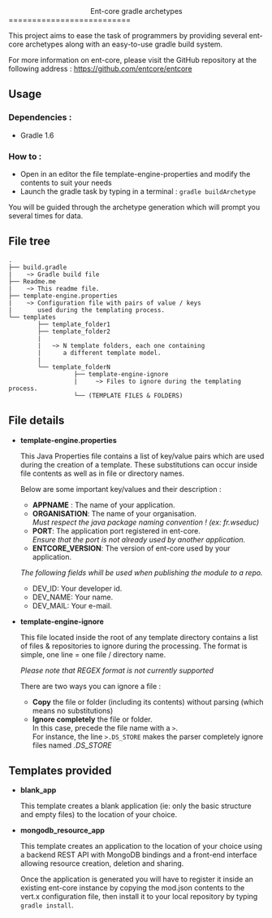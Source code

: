 <center>Ent-core gradle archetypes</center>
==========================

This project aims to ease the task of programmers by providing several ent-core archetypes
along with an easy-to-use gradle build system.

For more information on ent-core, please visit the GitHub repository at the following address :
https://github.com/entcore/entcore


## Usage

### Dependencies :

- Gradle 1.6

### How to :

- Open in an editor the file template-engine-properties and modify the contents to suit your needs
- Launch the gradle task by typing in a terminal : ``gradle buildArchetype``

You will be guided through the archetype generation which will prompt you several times for data.

## File tree

```
.
├── build.gradle
|    ~> Gradle build file
├── Readme.me
|    ~> This readme file.
├── template-engine.properties
|    ~> Configuration file with pairs of value / keys
|       used during the templating process.
└── templates
        ├── template_folder1
        ├── template_folder2
        |  
        |   ~> N template folders, each one containing
        |      a different template model.
        |
        └── template_folderN
                  ├── template-engine-ignore
                  |     ~> Files to ignore during the templating process.
                  └── (TEMPLATE FILES & FOLDERS)

```

## File details

* **template-engine.properties**

    This Java Properties file contains a list of key/value pairs which are used during the creation of a template.
    These substitutions can occur inside file contents as well as in file or directory names.

    Below are some important key/values and their description :

    * **APPNAME** : The name of your application.
    * **ORGANISATION**:
        The name of your organisation.<br>
        *Must respect the java package naming convention ! (ex: fr.wseduc)*
    * **PORT**:
        The application port registered in ent-core.<br>
        *Ensure that the port is not already used by another application.*
    * **ENTCORE_VERSION**:
        The version of ent-core used by your application.

    *The following fields whill be used when publishing the module to a repo.*
    * DEV_ID: Your developer id.
    * DEV_NAME: Your name.
    * DEV_MAIL: Your e-mail.


* **template-engine-ignore**

    This file located inside the root of any template directory contains a list of files & repositories to ignore during the processing.
    The format is simple, one line = one file / directory name.

    *Please note that REGEX format is not currently supported*

    There are two ways you can ignore a file :
    -   **Copy** the file or folder (including its contents) without parsing (which means no substitutions)<br>
    -   **Ignore completely** the file or folder.<br>
        In this case, precede the file name with a ``>``.<br>
        For instance, the line ``>.DS_STORE`` makes the parser completely ignore files named *.DS_STORE*

## Templates provided

* **blank_app**

    This template creates a blank application (ie: only the basic structure and empty files) to the location of your choice.

* **mongodb_resource_app**

    This template creates an application to the location of your choice using a backend REST API with MongoDB bindings and a front-end interface allowing resource creation, deletion and sharing.

    Once the application is generated you will have to register it inside an existing ent-core instance by copying the mod.json contents to the vert.x configuration file, then install it to your local repository by typing ``gradle install``.
